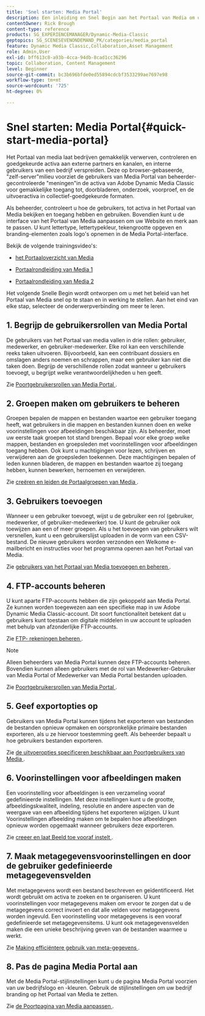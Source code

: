 ```yaml
---
title: 'Snel starten: Media Portal'
description: Een inleiding en Snel Begin aan het Portaal van Media om u te helpen snel met de technieken en het beleid van het Portaal van Media in Adobe Dynamic Media Classic opstaan.
contentOwner: Rick Brough
content-type: reference
products: SG_EXPERIENCEMANAGER/Dynamic-Media-Classic
geptopics: SG_SCENESEVENONDEMAND_PK/categories/media_portal
feature: Dynamic Media Classic,Collaboration,Asset Management
role: Admin,User
exl-id: bff613c8-a93b-4cca-94db-8cad1cc36296
topic: Collaboration, Content Management
level: Beginner
source-git-commit: bc3b696bfde0ed55894cdcbf3533299ae7697e98
workflow-type: tm+mt
source-wordcount: '725'
ht-degree: 0%

---
```


# Snel starten: Media Portal{#quick-start-media-portal}

Het Portaal van media laat bedrijven gemakkelijk verwerven, controleren en goedgekeurde activa aan externe partners en kanalen, en interne gebruikers van een bedrijf verspreiden. Deze op browser-gebaseerde, &quot;zelf-server&quot;milieu voorziet de gebruikers van Media Portal van beheerder-gecontroleerde &quot;meningen&quot;in de activa van Adobe Dynamic Media Classic voor gemakkelijke toegang tot, doorbladeren, onderzoek, voorproef, en de uitvoeractiva in collectief-goedgekeurde formaten.

Als beheerder, controleert u hoe de gebruikers, tot activa in het Portaal van Media bekijken en toegang hebben en gebruiken. Bovendien kunt u de interface van het Portaal van Media aanpassen om uw Website en merk aan te passen. U kunt lettertype, lettertypekleur, tekengrootte opgeven en branding-elementen zoals logo&#39;s opnemen in de Media Portal-interface.

Bekijk de volgende trainingsvideo&#39;s:

* [ het Portaaloverzicht van Media ](https://s7d5.scene7.com/s7viewers/html5/VideoViewer.html?videoserverurl=https://s7d5.scene7.com/is/content/&amp;emailurl=https://s7d5.scene7.com/s7/emailFriend&amp;serverUrl=https://s7d5.scene7.com/is/image/&amp;config=Scene7SharedAssets/Universal_HTML5_Video&amp;contenturl=https://s7d5.scene7.com/skins/&amp;asset=S7tutorials/544_mp_overview1_converted%20renamed_Done-AVS)

* [ Portaalrondleiding van Media 1 ](https://s7d5.scene7.com/s7viewers/html5/VideoViewer.html?videoserverurl=https://s7d5.scene7.com/is/content/&amp;emailurl=https://s7d5.scene7.com/s7/emailFriend&amp;serverUrl=https://s7d5.scene7.com/is/image/&amp;config=Scene7SharedAssets/Universal_HTML5_Video&amp;contenturl=https://s7d5.scene7.com/skins/&amp;asset=S7tutorials/545_mp_tour1_user_converted%20renamed_Done-AVS)

* [ Portaalrondleiding van Media 2 ](https://s7d5.scene7.com/s7viewers/html5/VideoViewer.html?videoserverurl=https://s7d5.scene7.com/is/content/&amp;emailurl=https://s7d5.scene7.com/s7/emailFriend&amp;serverUrl=https://s7d5.scene7.com/is/image/&amp;config=Scene7SharedAssets/Universal_HTML5_Video&amp;contenturl=https://s7d5.scene7.com/skins/&amp;asset=S7tutorials/546_mp_tour2_admin_converted%20renamed_Done-AVS)

Het volgende Snelle Begin wordt ontworpen om u met het beleid van het Portaal van Media snel op te staan en in werking te stellen. Aan het eind van elke stap, selecteer de onderwerpverbinding om meer te leren.

## 1. Begrijp de gebruikersrollen van Media Portal

De gebruikers van het Portaal van media vallen in drie rollen: gebruiker, medewerker, en gebruiker-medewerker. Elke rol kan een verschillende reeks taken uitvoeren. Bijvoorbeeld, kan een contribuant dossiers en omslagen anders noemen en schrappen, maar een gebruiker kan niet die taken doen. Begrijp de verschillende rollen zodat wanneer u gebruikers toevoegt, u begrijpt welke verantwoordelijkheden u hen geeft.

Zie [ Poortgebruikersrollen van Media Portal ](media-portal-user-roles.md#media_portal_user_roles).

## 2. Groepen maken om gebruikers te beheren

Groepen bepalen de mappen en bestanden waartoe een gebruiker toegang heeft, wat gebruikers in die mappen en bestanden kunnen doen en welke voorinstellingen voor afbeeldingen beschikbaar zijn. Als beheerder, moet uw eerste taak groepen tot stand brengen. Bepaal voor elke groep welke mappen, bestanden en groepsleden met voorinstellingen voor afbeeldingen toegang hebben. Ook kunt u machtigingen voor lezen, schrijven en verwijderen aan de groepsleden toekennen. Deze machtigingen bepalen of leden kunnen bladeren, de mappen en bestanden waartoe zij toegang hebben, kunnen bewerken, hernoemen en verwijderen.

Zie [ creëren en leiden de Portaalgroepen van Media ](creating-media-portal-groups.md#creating_and_managing_media_portal_groups).

## 3. Gebruikers toevoegen

Wanneer u een gebruiker toevoegt, wijst u de gebruiker een rol (gebruiker, medewerker, of gebruiker-medewerker) toe. U kunt de gebruiker ook toewijzen aan een of meer groepen. Als u het toevoegen van gebruikers wilt versnellen, kunt u een gebruikerslijst uploaden in de vorm van een CSV-bestand. De nieuwe gebruikers worden verzonden een Welkome e-mailbericht en instructies voor het programma openen aan het Portaal van Media.

Zie [ gebruikers van het Portaal van Media toevoegen en beheren ](adding-media-portal-users.md#adding_and_managing_media_portal_users).

## 4. FTP-accounts beheren

U kunt aparte FTP-accounts hebben die zijn gekoppeld aan Media Portal. Ze kunnen worden toegewezen aan een specifieke map in uw Adobe Dynamic Media Classic-account. Dit soort functionaliteit betekent dat u gebruikers kunt toestaan om digitale middelen in uw account te uploaden met behulp van afzonderlijke FTP-accounts.

Zie [ FTP- rekeningen beheren ](ftp-accounts.md#managing_ftp_accounts).

>[!NOTE]
>
>Alleen beheerders van Media Portal kunnen deze FTP-accounts beheren. Bovendien kunnen alleen gebruikers met de rol van Medewerker-Gebruiker van Media Portal of Medewerker van Media Portal bestanden uploaden.

Zie [ Poortgebruikersrollen van Media Portal ](media-portal-user-roles.md#media_portal_user_roles).

## 5. Geef exportopties op

Gebruikers van Media Portal kunnen tijdens het exporteren van bestanden de bestanden opnieuw opmaken en oorspronkelijke primaire bestanden exporteren, als u ze hiervoor toestemming geeft. Als beheerder bepaalt u hoe gebruikers bestanden exporteren.

Zie [ de uitvoeropties specificeren beschikbaar aan Poortgebruikers van Media ](specifying-export-options-available-media.md#specifying_export_options_available_to_media_portal_users).

## 6. Voorinstellingen voor afbeeldingen maken

Een voorinstelling voor afbeeldingen is een verzameling vooraf gedefinieerde instellingen. Met deze instellingen kunt u de grootte, afbeeldingskwaliteit, indeling, resolutie en andere aspecten van de weergave van een afbeelding tijdens het exporteren wijzigen. U kunt Voorinstellingen afbeelding maken om te bepalen hoe afbeeldingen opnieuw worden opgemaakt wanneer gebruikers deze exporteren.

Zie [ creeer en laat Beeld toe vooraf instelt ](creating-enabling-image-presets.md#creating_and_enabling_image_presets).

## 7. Maak metagegevensvoorinstellingen en door de gebruiker gedefinieerde metagegevensvelden

Met metagegevens wordt een bestand beschreven en geïdentificeerd. Het wordt gebruikt om activa te zoeken en te organiseren. U kunt voorinstellingen voor metagegevens maken om ervoor te zorgen dat u de metagegevens correct invoert en dat alle velden voor metagegevens worden ingevuld. Een voorinstelling voor metagegevens is een vooraf gedefinieerde set metagegevensitems. U kunt ook metagegevensvelden maken die een unieke beschrijving geven van de bestanden waarmee u werkt.

Zie [ Making efficiëntere gebruik van meta-gegevens ](making-efficient-metadata.md#making_more_efficient_use_of_metadata).

## 8. Pas de pagina Media Portal aan

Met de Media Portal-stijlinstellingen kunt u de pagina Media Portal voorzien van uw bedrijfslogo en -kleuren. Gebruik de stijlinstellingen om uw bedrijf branding op het Portaal van Media te zetten.

Zie [ de Poortpagina van Media aanpassen ](customizing-media-portal-screen.md#customizing_the_media_portal_screen).
